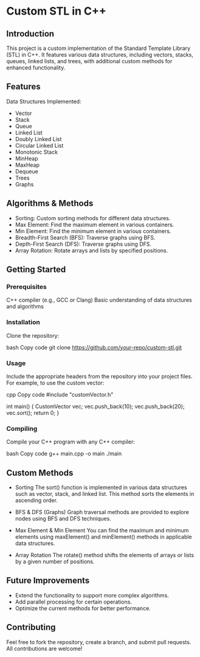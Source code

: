 # Custom STL in C++
## Introduction
This project is a custom implementation of the Standard Template Library (STL) in C++. It features various data structures, including vectors, stacks, queues, linked lists, and trees, with additional custom methods for enhanced functionality.

## Features
Data Structures Implemented: 
- Vector
- Stack
- Queue
- Linked List
- Doubly Linked List
- Circular Linked List
- Monotonic Stack
- MinHeap
- MaxHeap
- Dequeue
- Trees
- Graphs

## Algorithms & Methods
- Sorting: Custom sorting methods for different data structures.
- Max Element: Find the maximum element in various containers.
- Min Element: Find the minimum element in various containers.
- Breadth-First Search (BFS): Traverse graphs using BFS.
- Depth-First Search (DFS): Traverse graphs using DFS.
- Array Rotation: Rotate arrays and lists by specified positions.

## Getting Started

### Prerequisites
C++ compiler (e.g., GCC or Clang)
Basic understanding of data structures and algorithms
### Installation
Clone the repository:

bash
Copy code
git clone https://github.com/your-repo/custom-stl.git

### Usage
Include the appropriate headers from the repository into your project files. For example, to use the custom vector:

cpp
Copy code
#include "customVector.h"

int main() {
    CustomVector<int> vec;
    vec.push_back(10);
    vec.push_back(20);
    vec.sort();
    return 0;
}
### Compiling
Compile your C++ program with any C++ compiler:

bash
Copy code
g++ main.cpp -o main
./main

## Custom Methods
- Sorting
The sort() function is implemented in various data structures such as vector, stack, and linked list. This method sorts the elements in ascending order.

- BFS & DFS (Graphs)
Graph traversal methods are provided to explore nodes using BFS and DFS techniques.

- Max Element & Min Element
You can find the maximum and minimum elements using maxElement() and minElement() methods in applicable data structures.

- Array Rotation
The rotate() method shifts the elements of arrays or lists by a given number of positions.

## Future Improvements
- Extend the functionality to support more complex algorithms.
- Add parallel processing for certain operations.
- Optimize the current methods for better performance.

## Contributing
Feel free to fork the repository, create a branch, and submit pull requests. All contributions are welcome!

